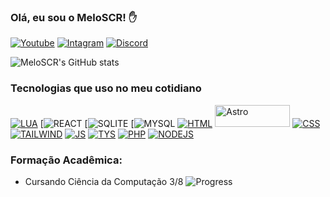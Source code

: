 ### Olá, eu sou o MeloSCR! ✋

[![Youtube](https://img.shields.io/badge/YouTube-FF0000?style=for-the-badge&logo=youtube&logoColor=white)](https://www.youtube.com/@Melo_SCR)
[![Intagram](https://img.shields.io/badge/Instagram-E4405F?style=for-the-badge&logo=instagram&logoColor=white)](https://www.instagram.com/julio_c_melo)
[![Discord](https://img.shields.io/badge/@meloscr-7289DA?style=for-the-badge&logo=discord&logoColor=white)](https://discord.com/channels/@me/344275918103248908)

![MeloSCR's GitHub stats](https://github-readme-stats.vercel.app/api?username=devmeloscr&show_icons=true&theme=dracula)

### Tecnologias que uso no meu cotidiano

[![LUA](https://img.shields.io/badge/Lua-2C2D72?style=for-the-badge&logo=lua&logoColor=white)](https://www.lua.org/)
[![REACT](https://img.shields.io/badge/React-20232A?style=for-the-badge&logo=react&logoColor=61DAFB)
[![SQLITE](https://img.shields.io/badge/SQLite-07405E?style=for-the-badge&logo=sqlite&logoColor=white)
[![MYSQL](https://img.shields.io/badge/MySQL-00000F?style=for-the-badge&logo=mysql&logoColor=white)
[![HTML](https://img.shields.io/badge/HTML5-E34F26?style=for-the-badge&logo=html5&logoColor=white)](https://www.w3schools.com/tags/tag_doctype.ASP)
<a href="https://astro.build"><img src="https://astro.badg.es/v2/built-with-astro/tiny.svg" alt="Astro" width="120" height="35"></a>
[![CSS](https://img.shields.io/badge/CSS3-1572B6?style=for-the-badge&logo=css3&logoColor=white)](https://img.shields.io/badge/PHP-777BB4?style=for-the-badge&logo=php&logoColor=white)
[![TAILWIND](https://img.shields.io/badge/Tailwind_CSS-38B2AC?style=for-the-badge&logo=tailwind-css&logoColor=white)](https://tailwindcss.com/)
[![JS](https://img.shields.io/badge/JavaScript-323330?style=for-the-badge&logo=javascript&logoColor=F7DF1E)](https://devdocs.io/javascript/)
[![TYS](https://img.shields.io/badge/TypeScript-007ACC?style=for-the-badge&logo=typescript&logoColor=white)](https://www.typescriptlang.org/)
[![PHP](https://img.shields.io/badge/PHP-777BB4?style=for-the-badge&logo=php&logoColor=white)](https://www.php.net/)
[![NODEJS](https://img.shields.io/badge/Node.js-43853D?style=for-the-badge&logo=node.js&logoColor=white)](https://nodejs.org/)

### Formação Acadêmica:

- Cursando Ciência da Computação 3/8
![Progress](https://geps.dev/progress/24?dangerColor=800000&warningColor=ff9900&successColor=006600)
